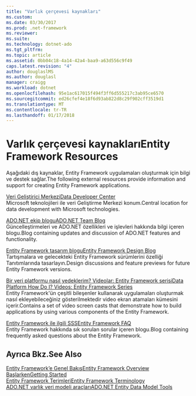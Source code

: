 ```yaml
---
title: "Varlık çerçevesi kaynakları"
ms.custom: 
ms.date: 03/30/2017
ms.prod: .net-framework
ms.reviewer: 
ms.suite: 
ms.technology: dotnet-ado
ms.tgt_pltfrm: 
ms.topic: article
ms.assetid: 0bb04c18-4a14-42a4-baa9-a63d556c9f49
caps.latest.revision: "4"
author: douglaslMS
ms.author: douglasl
manager: craigg
ms.workload: dotnet
ms.openlocfilehash: 95e1ac617015f494f3ff6d555217c3ab95ce6570
ms.sourcegitcommit: ed26cfef4e18f6d93ab822d8c29f902cff3519d1
ms.translationtype: MT
ms.contentlocale: tr-TR
ms.lasthandoff: 01/17/2018
---
```

# <a name="entity-framework-resources"></a><span data-ttu-id="4f0b8-102">Varlık çerçevesi kaynakları</span><span class="sxs-lookup"><span data-stu-id="4f0b8-102">Entity Framework Resources</span></span>
<span data-ttu-id="4f0b8-103">Aşağıdaki dış kaynaklar, Entity Framework uygulamaları oluşturmak için bilgi ve destek sağlar.</span><span class="sxs-lookup"><span data-stu-id="4f0b8-103">The following external resources provide information and support for creating Entity Framework applications.</span></span>  
  
 [<span data-ttu-id="4f0b8-104">Veri Geliştirici Merkezi</span><span class="sxs-lookup"><span data-stu-id="4f0b8-104">Data Developer Center</span></span>](http://go.microsoft.com/fwlink/?LinkId=213876)  
 <span data-ttu-id="4f0b8-105">Microsoft teknolojileri ile veri Geliştirme Merkezi konum.</span><span class="sxs-lookup"><span data-stu-id="4f0b8-105">Central location for data development with Microsoft technologies.</span></span>  
  
 [<span data-ttu-id="4f0b8-106">ADO.NET ekip blogu</span><span class="sxs-lookup"><span data-stu-id="4f0b8-106">ADO.NET Team Blog</span></span>](http://go.microsoft.com/fwlink/?LinkId=91905)  
 <span data-ttu-id="4f0b8-107">Güncelleştirmeleri ve ADO.NET özellikleri ve işlevleri hakkında bilgi içeren blogu.</span><span class="sxs-lookup"><span data-stu-id="4f0b8-107">Blog containing updates and discussion of ADO.NET features and functionality.</span></span>  
  
 [<span data-ttu-id="4f0b8-108">Entity Framework tasarım blogu</span><span class="sxs-lookup"><span data-stu-id="4f0b8-108">Entity Framework Design Blog</span></span>](http://go.microsoft.com/fwlink/?LinkId=186888)  
 <span data-ttu-id="4f0b8-109">Tartışmalara ve gelecekteki Entity Framework sürümlerini özelliği Tanıtımlarında tasarlayın.</span><span class="sxs-lookup"><span data-stu-id="4f0b8-109">Design discussions and feature previews for future Entity Framework versions.</span></span>  
  
 [<span data-ttu-id="4f0b8-110">Bir veri platformu nasıl yedeklerim? Videolar: Entity Framework serisi</span><span class="sxs-lookup"><span data-stu-id="4f0b8-110">Data Platform How Do I? Videos: Entity Framework Series</span></span>](http://go.microsoft.com/fwlink/?LinkId=124600)  
 <span data-ttu-id="4f0b8-111">Entity Framework'ün çeşitli bileşenler kullanarak uygulamaları oluşturmak nasıl ekleyebileceğiniz gösterilmektedir video ekran atamaları kümesini içerir.</span><span class="sxs-lookup"><span data-stu-id="4f0b8-111">Contains a set of video screen casts that demonstrate how to build applications by using various components of the Entity Framework.</span></span>  
  
 [<span data-ttu-id="4f0b8-112">Entity Framework ile ilgili SSS</span><span class="sxs-lookup"><span data-stu-id="4f0b8-112">Entity Framework FAQ</span></span>](http://go.microsoft.com/fwlink/?LinkID=213877)  
 <span data-ttu-id="4f0b8-113">Entity Framework hakkında sık sorulan sorular içeren blogu.</span><span class="sxs-lookup"><span data-stu-id="4f0b8-113">Blog containing frequently asked questions about the Entity Framework.</span></span>  
  
## <a name="see-also"></a><span data-ttu-id="4f0b8-114">Ayrıca Bkz.</span><span class="sxs-lookup"><span data-stu-id="4f0b8-114">See Also</span></span>  
 [<span data-ttu-id="4f0b8-115">Entity Framework’e Genel Bakış</span><span class="sxs-lookup"><span data-stu-id="4f0b8-115">Entity Framework Overview</span></span>](../../../../../docs/framework/data/adonet/ef/overview.md)  
 [<span data-ttu-id="4f0b8-116">Başlarken</span><span class="sxs-lookup"><span data-stu-id="4f0b8-116">Getting Started</span></span>](../../../../../docs/framework/data/adonet/ef/getting-started.md)  
 [<span data-ttu-id="4f0b8-117">Entity Framework Terimleri</span><span class="sxs-lookup"><span data-stu-id="4f0b8-117">Entity Framework Terminology</span></span>](../../../../../docs/framework/data/adonet/ef/terminology.md)  
 [<span data-ttu-id="4f0b8-118">ADO.NET varlık veri modeli araçları</span><span class="sxs-lookup"><span data-stu-id="4f0b8-118">ADO.NET Entity Data Model  Tools</span></span>](http://msdn.microsoft.com/en-us/91076853-0881-421b-837a-f582f36be527)
